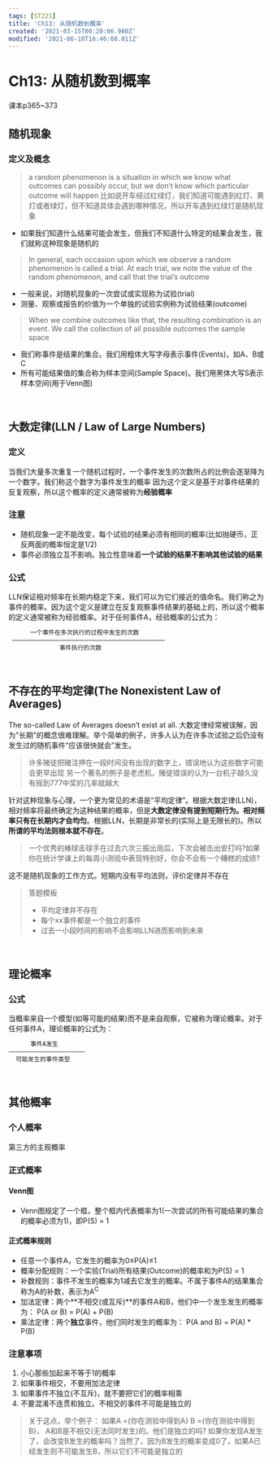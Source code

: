 ```yaml
---
tags: [ST221]
title: 'Ch13: 从随机数到概率'
created: '2021-03-15T00:20:06.980Z'
modified: '2021-06-18T16:46:08.011Z'
---
```


# Ch13: 从随机数到概率
课本p365~373

## 随机现象
### 定义及概念
> a random phenomenon is a situation in which we know what outcomes can possibly occur, but we don’t know which particular outcome will happen
比如说开车经过红绿灯，我们知道可能遇到红灯、黄灯或者绿灯，但不知道具体会遇到哪种情况，所以开车遇到红绿灯是随机现象
- 如果我们知道什么结果可能会发生，但我们不知道什么特定的结果会发生，我们就称这种现象是随机的
> In general, each occasion upon which we observe a random phenomenon is called a trial. 
At each trial, we note the value of the random phenomenon, and call that the trial’s outcome
- 一般来说，对随机现象的一次尝试或实现称为试验(trial)
- 测量、观察或报告的价值为一个单独的试验实例称为试验结果(outcome)
> When we combine outcomes like that, the resulting combination is an event.
We call the collection of all possible outcomes the sample space
- 我们称事件是结果的集合。我们用粗体大写字母表示事件(Events)，如A、B或C
- 所有可能结果值的集合称为样本空间(Sample Space)。我们用黑体大写S表示样本空间(用于Venn图)

<br>

## 大数定律(LLN / Law of Large Numbers)
### 定义
当我们大量多次重复一个随机过程时，一个事件发生的次数所占的比例会逐渐降为一个数字。我们称这个数字为事件发生的概率
因为这个定义是基于对事件结果的反复观察，所以这个概率的定义通常被称为**经验概率**
### 注意
- 随机现象一定不能改变，每个试验的结果必须有相同的概率(比如抛硬币，正反两面的概率恒定是1/2)
- 事件必须独立互不影响。独立性意味着**一个试验的结果不影响其他试验的结果**
### 公式
LLN保证相对频率在长期内稳定下来，我们可以为它们接近的值命名。我们称之为事件的概率。因为这个定义是建立在反复观察事件结果的基础上的，所以这个概率的定义通常被称为经验概率。对于任何事件A，经验概率的公式为：
```JAVA
      一个事件在多次执行的过程中发生的次数
 ——————————————————————————————————————————
              事件执行的次数
```

<br>

## 不存在的平均定律(The Nonexistent Law of Averages)
The so-called Law of Averages doesn’t exist at all.
大数定律经常被误解，因为"长期"的概念很难理解。举个简单的例子，许多人认为在许多次试验之后仍没有发生过的随机事件“应该很快就会”发生。
> 许多赌徒把赌注押在一段时间没有出现的数字上，错误地认为这些数字可能会更早出现
另一个著名的例子是老虎机，赌徒错误的认为一台机子越久没有摇到777中奖的几率就越大

针对这种现象与心理，一个更为常见的术语是“平均定律”。根据大数定律(LLN)，相对频率将最终确定为这种结果的概率，但是**大数定律没有提到短期行为。相对频率只有在长期内才会均匀**。根据LLN，长期是非常长的(实际上是无限长的)。所以**所谓的平均法则根本就不存在**。
> 一个优秀的棒球击球手在过去六次三振出局后，下次会被击出安打吗?如果你在统计学课上的每周小测验中表现特别好，你会不会有一个糟糕的成绩?

这不是随机现象的工作方式。短期内没有平均法则，评价定律并不存在
> 答题模板
>+ 平均定律并不存在
>+ 每个xx事件都是一个独立的事件
>+ 过去一小段时间的影响不会影响LLN进而影响到未来

<br>

## 理论概率
### 公式
当概率来自一个模型(如等可能的结果)而不是来自观察，它被称为理论概率。对于任何事件A，理论概率的公式为：
```JAVA
      事件A发生
—————————————————————
  可能发生的事件类型
```

<br>

## 其他概率
### 个人概率
第三方的主观概率

### 正式概率
#### Venn图
- Venn图规定了一个框，整个框内代表概率为1(一次尝试的所有可能结果的集合的概率必须为1)，即P(S) = 1

#### 正式概率规则
- 任意一个事件A，它发生的概率为0≤P(A)≤1
- 概率分配规则：一个实验(Trial)所有结果(Outcome)的概率和为P(S) = 1
- 补数规则：事件不发生的概率为1减去它发生的概率。不属于事件A的结果集合称为A的补数，表示为A<sup>C</sup>
- 加法定律：两个**不相交(或互斥)**的事件A和B，他们中一个发生发生的概率为：
 P(A or B) = P(A) + P(B)
- 乘法定律：两个**独立**事件，他们同时发生的概率为：
 P(A and B) = P(A) * P(B)

### 注意事项
1. 小心那些加起来不等于1的概率
2. 如果事件相交，不要用加法定律
3. 如果事件不独立(不互斥)，就不要把它们的概率相乘
4. 不要混淆不连贯和独立。不相交的事件不可能是独立的
> 关于这点，举个例子：
如果A ={你在测验中得到A} B ={你在测验中得到B}， A和B是不相交(无法同时发生)的。他们是独立的吗?
如果你发现A发生了，会改变B发生的概率吗？当然了，因为B发生的概率变成0了，如果A已经发生则不可能发生B，所以它们不可能是独立的















